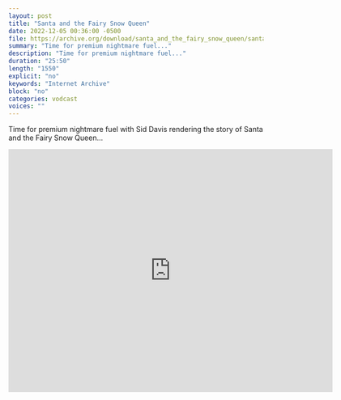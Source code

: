 ```yaml
---
layout: post
title: "Santa and the Fairy Snow Queen"
date: 2022-12-05 00:36:00 -0500
file: https://archive.org/download/santa_and_the_fairy_snow_queen/santa_and_the_fairy_snow_queen_512kb.mp4
summary: "Time for premium nightmare fuel..."
description: "Time for premium nightmare fuel..."
duration: "25:50"
length: "1550"
explicit: "no" 
keywords: "Internet Archive"
block: "no" 
categories: vodcast
voices: ""
---
```


Time for premium nightmare fuel with Sid Davis rendering the story of Santa and the Fairy Snow Queen...

<iframe src="https://archive.org/embed/santa_and_the_fairy_snow_queen" width="640" height="480" frameborder="0" webkitallowfullscreen="true" mozallowfullscreen="true" allowfullscreen></iframe>
